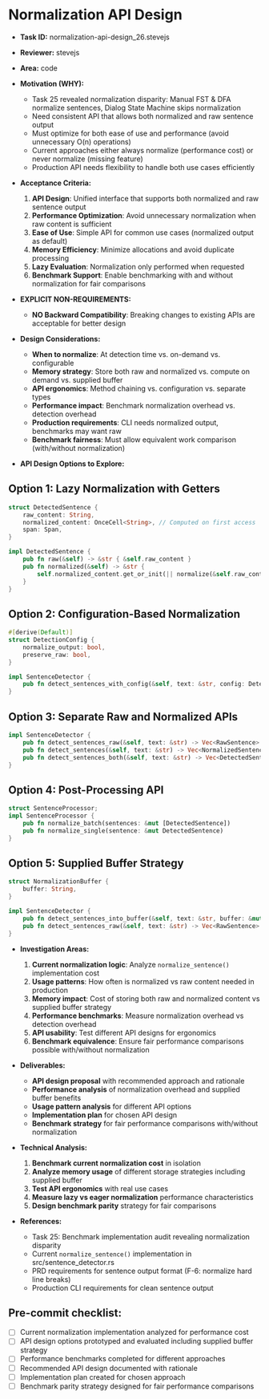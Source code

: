 # Normalization API Design

* **Task ID:** normalization-api-design_26.stevejs
* **Reviewer:** stevejs
* **Area:** code
* **Motivation (WHY):**
  - Task 25 revealed normalization disparity: Manual FST & DFA normalize sentences, Dialog State Machine skips normalization
  - Need consistent API that allows both normalized and raw sentence output
  - Must optimize for both ease of use and performance (avoid unnecessary O(n) operations)
  - Current approaches either always normalize (performance cost) or never normalize (missing feature)
  - Production API needs flexibility to handle both use cases efficiently

* **Acceptance Criteria:**
  1. **API Design**: Unified interface that supports both normalized and raw sentence output
  2. **Performance Optimization**: Avoid unnecessary normalization when raw content is sufficient
  3. **Ease of Use**: Simple API for common use cases (normalized output as default)
  4. **Memory Efficiency**: Minimize allocations and avoid duplicate processing
  5. **Lazy Evaluation**: Normalization only performed when requested
  6. **Benchmark Support**: Enable benchmarking with and without normalization for fair comparisons

* **EXPLICIT NON-REQUIREMENTS:**
  - **NO Backward Compatibility**: Breaking changes to existing APIs are acceptable for better design

* **Design Considerations:**
  - **When to normalize**: At detection time vs. on-demand vs. configurable
  - **Memory strategy**: Store both raw and normalized vs. compute on demand vs. supplied buffer
  - **API ergonomics**: Method chaining vs. configuration vs. separate types
  - **Performance impact**: Benchmark normalization overhead vs. detection overhead
  - **Production requirements**: CLI needs normalized output, benchmarks may want raw
  - **Benchmark fairness**: Must allow equivalent work comparison (with/without normalization)

* **API Design Options to Explore:**

## Option 1: Lazy Normalization with Getters
```rust
struct DetectedSentence {
    raw_content: String,
    normalized_content: OnceCell<String>, // Computed on first access
    span: Span,
}

impl DetectedSentence {
    pub fn raw(&self) -> &str { &self.raw_content }
    pub fn normalized(&self) -> &str { 
        self.normalized_content.get_or_init(|| normalize(&self.raw_content))
    }
}
```

## Option 2: Configuration-Based Normalization
```rust
#[derive(Default)]
struct DetectionConfig {
    normalize_output: bool,
    preserve_raw: bool,
}

impl SentenceDetector {
    pub fn detect_sentences_with_config(&self, text: &str, config: DetectionConfig) -> Vec<DetectedSentence>
}
```

## Option 3: Separate Raw and Normalized APIs
```rust
impl SentenceDetector {
    pub fn detect_sentences_raw(&self, text: &str) -> Vec<RawSentence>
    pub fn detect_sentences(&self, text: &str) -> Vec<NormalizedSentence> // Default normalized
    pub fn detect_sentences_both(&self, text: &str) -> Vec<DetectedSentence> // Both available
}
```

## Option 4: Post-Processing API
```rust
struct SentenceProcessor;
impl SentenceProcessor {
    pub fn normalize_batch(sentences: &mut [DetectedSentence])
    pub fn normalize_single(sentence: &mut DetectedSentence)
}
```

## Option 5: Supplied Buffer Strategy
```rust
struct NormalizationBuffer {
    buffer: String,
}

impl SentenceDetector {
    pub fn detect_sentences_into_buffer(&self, text: &str, buffer: &mut NormalizationBuffer) -> Vec<DetectedSentence>
    pub fn detect_sentences_raw(&self, text: &str) -> Vec<RawSentence> // No normalization
}
```

* **Investigation Areas:**
  1. **Current normalization logic**: Analyze `normalize_sentence()` implementation cost
  2. **Usage patterns**: How often is normalized vs raw content needed in production
  3. **Memory impact**: Cost of storing both raw and normalized content vs supplied buffer strategy
  4. **Performance benchmarks**: Measure normalization overhead vs detection overhead
  5. **API usability**: Test different API designs for ergonomics
  6. **Benchmark equivalence**: Ensure fair performance comparisons possible with/without normalization

* **Deliverables:**
  - **API design proposal** with recommended approach and rationale
  - **Performance analysis** of normalization overhead and supplied buffer benefits
  - **Usage pattern analysis** for different API options
  - **Implementation plan** for chosen API design
  - **Benchmark strategy** for fair performance comparisons with/without normalization

* **Technical Analysis:**
  1. **Benchmark current normalization cost** in isolation
  2. **Analyze memory usage** of different storage strategies including supplied buffer
  3. **Test API ergonomics** with real use cases
  4. **Measure lazy vs eager normalization** performance characteristics
  5. **Design benchmark parity** strategy for fair comparisons

* **References:**
  - Task 25: Benchmark implementation audit revealing normalization disparity
  - Current `normalize_sentence()` implementation in src/sentence_detector.rs
  - PRD requirements for sentence output format (F-6: normalize hard line breaks)
  - Production CLI requirements for clean sentence output

## Pre-commit checklist:
- [ ] Current normalization implementation analyzed for performance cost
- [ ] API design options prototyped and evaluated including supplied buffer strategy
- [ ] Performance benchmarks completed for different approaches
- [ ] Recommended API design documented with rationale
- [ ] Implementation plan created for chosen approach
- [ ] Benchmark parity strategy designed for fair performance comparisons